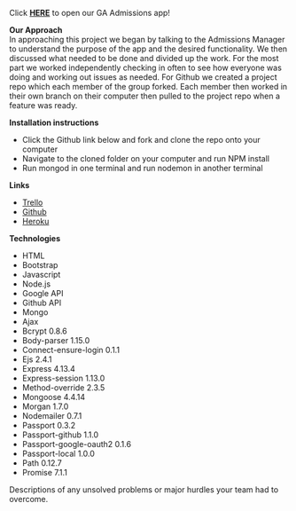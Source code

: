 
Click <a href = 'https://ga-admissions.herokuapp.com/'>**HERE**</a> to open our GA Admissions app!

**Our Approach**
<br>
In approaching this project we began by talking to the Admissions Manager to understand the purpose of the app and the desired functionality.  We then discussed what needed to be done and divided up the work.  For the most part we worked independently checking in often to see how everyone was doing and working out issues as needed.  For Github we created a project repo which each member of the group forked.  Each member then worked in their own branch on their computer then pulled to the project repo when a feature was ready.  

**Installation instructions**

* Click the Github link below and fork and clone the repo onto your computer  
* Navigate to the cloned folder on your computer and run NPM install
* Run mongod in one terminal and run nodemon in another terminal


**Links**

* <a href = 'https://trello.com/b/LxBO5cnq/ga-admissions-app'>Trello</a>  
* <a href = 'https://github.com/machever/ga_admissions_app'>Github</a> 
* <a href = 'https://ga-admissions.herokuapp.com/'>Heroku</a>

**Technologies**

* HTML
* Bootstrap
* Javascript
* Node.js
* Google API
* Github API
* Mongo
* Ajax
* Bcrypt 0.8.6
* Body-parser 1.15.0
* Connect-ensure-login 0.1.1
* Ejs 2.4.1
* Express 4.13.4
* Express-session 1.13.0
* Method-override 2.3.5
* Mongoose 4.4.14
* Morgan 1.7.0
* Nodemailer 0.7.1
* Passport 0.3.2
* Passport-github 1.1.0
* Passport-google-oauth2 0.1.6
* Passport-local 1.0.0
* Path 0.12.7
* Promise 7.1.1

Descriptions of any unsolved problems or major hurdles your team had to overcome.